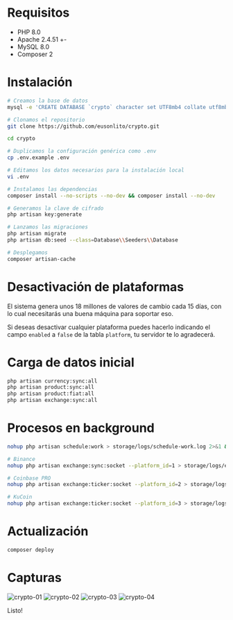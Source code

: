 # Requisitos

* PHP 8.0
* Apache 2.4.51 +-
* MySQL 8.0
* Composer 2

# Instalación

```bash
# Creamos la base de datos
mysql -e 'CREATE DATABASE `crypto` character set UTF8mb4 collate utf8mb4_bin;'

# Clonamos el repositorio
git clone https://github.com/eusonlito/crypto.git

cd crypto

# Duplicamos la configuración genérica como .env
cp .env.example .env

# Editamos los datos necesarios para la instalación local
vi .env

# Instalamos las dependencias
composer install --no-scripts --no-dev && composer install --no-dev

# Generamos la clave de cifrado
php artisan key:generate

# Lanzamos las migraciones
php artisan migrate
php artisan db:seed --class=Database\\Seeders\\Database

# Desplegamos
composer artisan-cache
````

# Desactivación de plataformas

El sistema genera unos 18 millones de valores de cambio cada 15 días, con lo cual necesitarás una buena máquina para soportar eso.

Si deseas desactivar cualquier plataforma puedes hacerlo indicando el campo `enabled` a `false` de la tabla `platform`, tu servidor te lo agradecerá.

# Carga de datos inicial

```bash
php artisan currency:sync:all
php artisan product:sync:all
php artisan product:fiat:all
php artisan exchange:sync:all
```

# Procesos en background

```bash
nohup php artisan schedule:work > storage/logs/schedule-work.log 2>&1 &

# Binance
nohup php artisan exchange:sync:socket --platform_id=1 > storage/logs/exchange-sync-socket-1.log 2>&1 &

# Coinbase PRO
nohup php artisan exchange:ticker:socket --platform_id=2 > storage/logs/exchange-ticker-socket-2.log 2>&1 &

# KuCoin
nohup php artisan exchange:ticker:socket --platform_id=3 > storage/logs/exchange-ticker-socket-3.log 2>&1 &
```

# Actualización

```bash
composer deploy
```

# Capturas

![crypto-01](https://user-images.githubusercontent.com/644551/149986618-bd4927bd-ae63-45fd-917e-4e79c3532a5b.png)
![crypto-02](https://user-images.githubusercontent.com/644551/149986615-5170bac2-4e3b-4ac3-b044-f88eb185f1a3.png)
![crypto-03](https://user-images.githubusercontent.com/644551/149986613-61e64584-609b-4d81-afad-9445fabfe28a.png)
![crypto-04](https://user-images.githubusercontent.com/644551/149986612-6303a6fd-9aec-426e-8499-37a0e7e011fe.png)

Listo!
